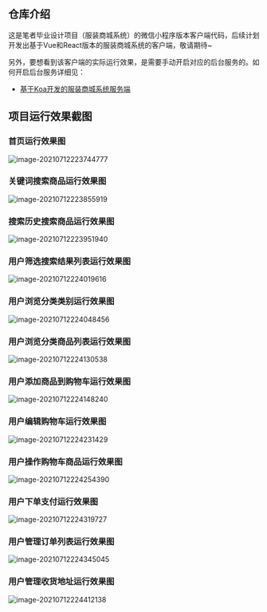 ## 仓库介绍

这是笔者毕业设计项目（服装商城系统）的微信小程序版本客户端代码，后续计划开发出基于Vue和React版本的服装商城系统的客户端，敬请期待~

另外，要想看到该客户端的实际运行效果，是需要手动开启对应的后台服务的。如何开启后台服务详细见：

-   [基于Koa开发的服装商城系统服务端](https://github.com/xkyong/clothing-mall-system-backend)





## 项目运行效果截图

### 首页运行效果图

![image-20210712223744777](img/image-20210712223744777.png)



### 关键词搜索商品运行效果图

![image-20210712223855919](img/image-20210712223855919.png)



### 搜索历史搜索商品运行效果图

![image-20210712223951940](img/image-20210712223951940.png)



### 用户筛选搜索结果列表运行效果图

![image-20210712224019616](img/image-20210712224019616.png)



### 用户浏览分类类别运行效果图

![image-20210712224048456](img/image-20210712224048456.png)



### 用户浏览分类商品列表运行效果图

![image-20210712224130538](img/image-20210712224130538.png)



### 用户添加商品到购物车运行效果图

![image-20210712224148240](img/image-20210712224148240.png)





### 用户编辑购物车运行效果图

![image-20210712224231429](img/image-20210712224231429.png)



### 用户操作购物车商品运行效果图

![image-20210712224254390](img/image-20210712224254390.png)



### 用户下单支付运行效果图

![image-20210712224319727](img/image-20210712224319727.png)



### 用户管理订单列表运行效果图

![image-20210712224345045](img/image-20210712224345045.png)



### 用户管理收货地址运行效果图

![image-20210712224412138](img/image-20210712224412138.png)

